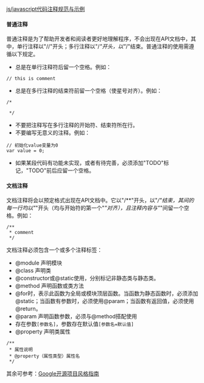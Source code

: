 [js/javascript代码注释规范与示例](https://www.cnblogs.com/chris-oil/p/4067415.html)    
#### 普通注释
普通注释是为了帮助开发者和阅读者更好地理解程序，不会出现在API文档中，其中，单行注释以"//"开头；多行注释以"/*"开头，以"*/"结束。普通注释的使用需遵循以下规定。
* 总是在单行注释符后留一个空格。例如：
```
// this is comment
```
* 总是在多行注释的结束符前留一个空格（使星号对齐）。例如：
```
/*

 */
```
* 不要把注释写在多行注释的开始符、结束符所在行。
* 不要编写无意义的注释。例如：
```
// 初始化value变量为0
var value = 0;
```
* 如果某段代码有功能未实现，或者有待完善，必须添加"TODO"标记，"TODO"前后应留一个空格。

#### 文档注释
文档注释将会以预定格式出现在API文档中。它以"/**"开头，以"*/"结束，其间的每一行均以"*"开头（均与开始符的第一个"*"对齐），且注释内容与"*"间留一个空格。例如：
```
/**
 * comment
 */
```
文档注释必须包含一个或多个注释标签：
* @module 声明模块
* @class 声明类
* @constructor或@static使用，分别标记非静态类与静态类。
* @method 声明函数或类方法
* @for时，表示此函数为全局或模块顶层函数。当函数为静态函数时，必须添加@static；当函数有参数时，必须使用@param；当函数有返回值，必须使用@return。
* @param 声明函数参数，必须与@method搭配使用
* 存在参数`[参数名]`，参数存在默认值`[参数名=默认值]`
* @property 声明类属性
```
/**
 * 属性说明
 * @property（属性类型）属性名
 */
```



其余可参考：[Google开源项目风格指南](https://zh-google-styleguide.readthedocs.io)    
